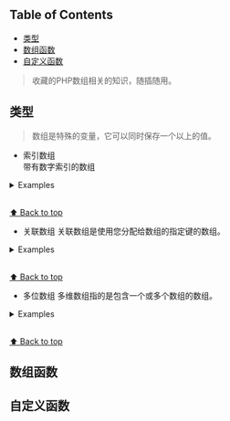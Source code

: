 <!-- START doctoc generated TOC please keep comment here to allow auto update -->
<!-- DON'T EDIT THIS SECTION, INSTEAD RE-RUN doctoc TO UPDATE -->
## Table of Contents  

- [类型](#%E7%B1%BB%E5%9E%8B)
- [数组函数](#%E6%95%B0%E7%BB%84%E5%87%BD%E6%95%B0)
- [自定义函数](#%E8%87%AA%E5%AE%9A%E4%B9%89%E5%87%BD%E6%95%B0)

<!-- END doctoc generated TOC please keep comment here to allow auto update -->

>收藏的PHP数组相关的知识，随插随用。

##  类型 
>数组是特殊的变量，它可以同时保存一个以上的值。

- 索引数组   
带有数字索引的数组

<details>
<summary>Examples</summary>

```php
//第一种方式
$cars=array("Volvo","BMW","SAAB");

//第二种方式
$cars[0]="Volvo";
$cars[1]="BMW";
$cars[2]="SAAB";
```

</details>

<br>[⬆ Back to top](#table-of-contents)


- 关联数组
关联数组是使用您分配给数组的指定键的数组。

<details>
<summary>Examples</summary>

```php
//第一种方式
$age=array("Peter"=>"35","Ben"=>"37","Joe"=>"43");

//第二种方式
$age['Peter']="35";
$age['Ben']="37";
$age['Joe']="43";
```

</details>

<br>[⬆ Back to top](#table-of-contents)


- 多位数组
多维数组指的是包含一个或多个数组的数组。
<details>
<summary>Examples</summary>

```php
//第一种方式
$cars = array
  (
  array("Volvo",22,18),
  array("BMW",15,13),
  );

//第二种方式
$cars[0][0] = 'Volvo' ;
$cars[0][1] = 22;
$cars[0][2] = 18 ;
$cars[1][0] = 'BMW';
$cars[1][0] = 15;
$cars[1][0] = 13;
```

</details>

<br>[⬆ Back to top](#table-of-contents)





## 数组函数


## 自定义函数



